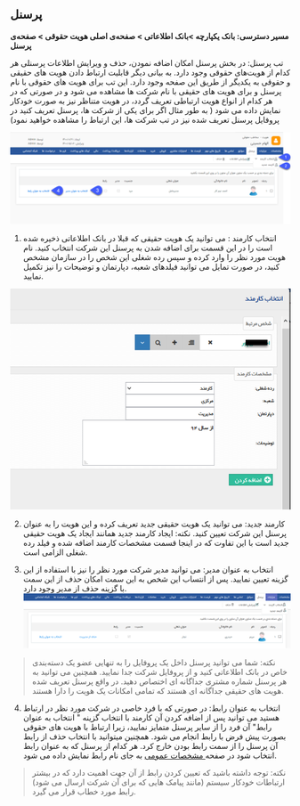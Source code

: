 ## پرسنل
  **مسیر دسترسی:  بانک یکپارچه >بانک اطلاعاتی > صفحه‌ی اصلی هویت حقوقی > صفحه‌ی پرسنل**

تب پرسنل: در بخش پرسنل امکان اضافه نمودن، حذف و ویرایش اطلاعات پرسنلی هر کدام از هویت‌های حقوقی وجود دارد. به بیانی دیگر قابلیت ارتباط دادن هویت های حقیقی و حقوقی به یکدیگر از طریق این صفحه وجود دارد. این تب برای هویت های حقوقی با نام پرسنل و برای هویت های حقیقی با نام شرکت ها مشاهده می شود و در صورتی که در هر کدام از انواع هویت ارتباطی تعریف گردد، در هویت متناظر نیز به صورت خودکار نمایش داده می شود ( به طور مثال اگر برای یکی از شرکت ها، پرسنل تعریف کنید در پروفایل پرسنل تعریف شده نیز در تب شرکت ها، این ارتباط را مشاهده خواهید نمود)

![](Persenellpng.png)

1. انتخاب کارمند : می توانید یک هویت حقیقی که قبلا در بانک اطلاعاتی ذخیره شده است را در این قسمت برای اضافه شدن به پرسنل این شرکت انتخاب کنید. نام هویت مورد نظر را وارد کرده و سپس رده شغلی این شخص را در سازمان مشخص کنید، در صورت تمایل می توانید فیلدهای شعبه، دپارتمان و توضیحات را نیز تکمیل نمایید.

![](Employee2.png)

2. کارمند جدید: می توانید یک هویت حقیقی جدید تعریف کرده و این هویت را به عنوان پرسنل این شرکت تعیین کنید.
نکته: ایجاد کارمند جدید همانند ایجاد یک هویت حقیقی جدید است با این تفاوت که در اینجا قسمت مشخصات کارمند اضافه شده و فیلد رده شغلی الزامی است. 

3. انتخاب به عنوان مدیر: می توانید مدیر شرکت مورد نظر را نیز با استفاده از این گزینه تعیین نمایید. پس از انتساب این شخص به این سمت امکان حذف از این سمت با گزینه حذف از مدیر وجود دارد.
![](personal.png)

> نکته: شما می توانید پرسنل داخل یک پروفایل را به تنهایی عضو یک دسته‌بندی خاص در بانک اطلاعاتی کنید و از پروفایل شرکت جدا نمایید. همچنین می توانید به هر پرسنل شماره مشتری جداگانه ای اختصاص دهید. در واقع پرسنل تعریف شده هویت های حقیقی جداگانه ای هستند که تمامی امکانات یک هویت را دارا هستند.
4. انتخاب به عنوان رابط: در صورتی که با فرد خاصی در شرکت مورد نظر در ارتباط هستید می توانید پس از اضافه کردن آن کارمند با انتخاب گزینه " انتخاب به عنوان رابط" آن فرد را از سایر پرسنل متمایز نمایید، زیرا ارتباط با هویت های حقوقی بصورت پیش فرض با رابط انجام می شود. 
همچنین میتوانید با انتخاب حذف از رابط  آن پرسنل را از سمت رابط بودن خارج کرد. 
هر کدام از پرسنل که به عنوان رابط انتخاب شود در صفحه[ مشخصات عمومی](https://github.com/1stco/PayamGostarDocs/blob/master/help%202.5.4/Integrated-bank/Database/General-specifications/General-specifications.md) به جای نام رابط نمایش داده می شود.

> نکته: توجه داشته باشید که تعیین کردن رابط از آن جهت اهمیت دارد که در بیشتر ارتباطات خودکار سیستم (مانند پیامک هایی که برای آن شرکت ارسال می شود) رابط مورد خطاب قرار می گیرد.

